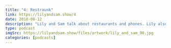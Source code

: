 ```yaml
---
title: "4: Restraunk"
link: https://lilyandsam.show/4
date: 2018-08-12
description: "Lily and Sam talk about restaurants and phones. Lily also answers some questions from Andrew, Molly, and Teddy about books and other animal noises."
type: podcast
imgSrc: https://lilyandsam.show/files/artwork/lily_and_sam_90.jpg
categories: [podcasts]
---
```

